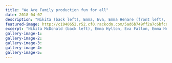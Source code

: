 ```yaml
---
title: "We Are Family production fun for all"
date: 2018-04-07
description: "Nikita (back left), Emma, Eva, Emma Henare (front left), Lauren Phillips, Joanna & Abby Squire at rehearsals..."
featured-image: http://c1940652.r52.cf0.rackcdn.com/5ad6b749ff2a7c6bfc001622/We-are-Family-Henare-Phillips--Squire-7-April.jpg
excerpt: "Nikita McDonald (back left), Emma Hylton, Eva Fallon, Emma Henare (front left), Lauren Phillips, Joanna Simmons and Abby Squire at rehearsals."
gallery-image-1: 
gallery-image-2: 
gallery-image-3: 
gallery-image-4: 
gallery-image-5: 
---
```


